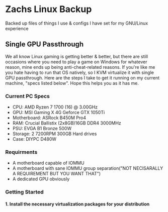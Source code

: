 # Zachs Linux Backup
Backed up files of things I use & configs I have set for my GNU/Linux experience


## Single GPU Passthrough
We all know Linux gaming is getting better & better, but there are still occasions where you need to play a game on Windows for whatever reason, mine ends up being anti-cheat-related reasons. If you're like me you hate having to run that OS natively, so I KVM virtualize it with single GPU passthrough. Here are the steps I take to get it running on my current machine, "specs listed below". Hope this helps you as it has me.

### Current PC Specs
* CPU: AMD Ryzen 7 1700 (16) @ 3.00GHz
* GPU: MSI Gaming X 4G Geforce GTX 1050Ti
* Motherboard: ASRock B450M Pro4
* RAM: Crucial Ballistix (2x8GB)16GB DDR4 3000MHz
* PSU: EVGA B1 Bronze 500W
* Storage: 2 7200RPM 300GB Hard drives
* Case: DIYPC D480W

### Requirments
- A motherboard capable of IOMMU
- A motherboard with sane IOMMU group separation("NOT NECISARALLY A REQUIREMENT BUT YOU WANT THAT")
- A dedicated GPU obviously

### Getting Started
#### 1. Install the necessary virtualization packages for your distribution

